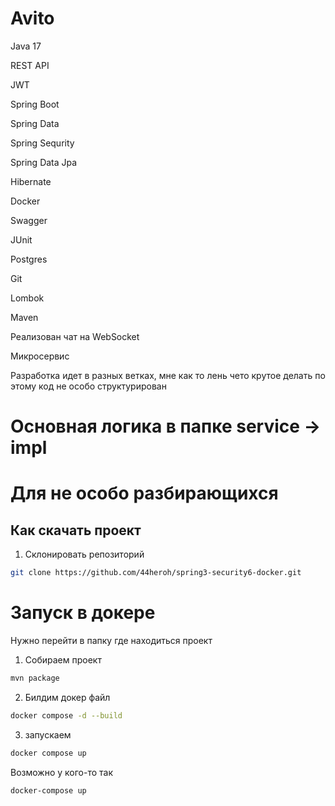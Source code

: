 # Avito

Java 17

REST API

JWT

Spring Boot

Spring Data

Spring Sequrity

Spring Data Jpa

Hibernate

Docker

Swagger

JUnit

Postgres

Git

Lombok

Maven

Реализован чат на WebSocket

Микросервис

Разработка идет в разных ветках, мне как то лень чето крутое делать по этому код не особо структурирован

# Основная логика в папке service -> impl

# Для не особо разбирающихся

## Как скачать проект

1. Склонировать репозиторий
```sh
git clone https://github.com/44heroh/spring3-security6-docker.git
```

# Запуск в докере

Нужно перейти в папку где находиться проект

1. Собираем проект 
```sh
mvn package
```
2. Билдим докер файл
```sh
docker compose -d --build
```
3. запускаем
```sh
docker compose up
```
Возможно у кого-то так 
```sh
docker-compose up
```
